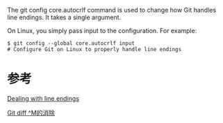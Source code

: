 


The git config core.autocrlf command is used to change how Git handles line endings. It takes a single argument.

On Linux, you simply pass input to the configuration. For example:
```
$ git config --global core.autocrlf input
# Configure Git on Linux to properly handle line endings
```


# 参考
[Dealing with line endings](https://help.github.com/en/articles/dealing-with-line-endings)

[Git diff ^M的消除](https://blog.csdn.net/csfreebird/article/details/10448493)

